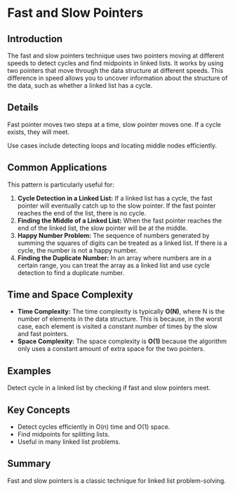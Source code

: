 # Fast and Slow Pointers

## Introduction
The fast and slow pointers technique uses two pointers moving at different speeds to detect cycles and find midpoints in linked lists. It works by using two pointers that move through the data structure at different speeds. This difference in speed allows you to uncover information about the structure of the data, such as whether a linked list has a cycle.

## Details
Fast pointer moves two steps at a time, slow pointer moves one. If a cycle exists, they will meet.

Use cases include detecting loops and locating middle nodes efficiently.

## Common Applications

This pattern is particularly useful for:

1.  **Cycle Detection in a Linked List:** If a linked list has a cycle, the fast pointer will eventually catch up to the slow pointer. If the fast pointer reaches the end of the list, there is no cycle.
2.  **Finding the Middle of a Linked List:** When the fast pointer reaches the end of the linked list, the slow pointer will be at the middle.
3.  **Happy Number Problem:** The sequence of numbers generated by summing the squares of digits can be treated as a linked list. If there is a cycle, the number is not a happy number.
4.  **Finding the Duplicate Number:** In an array where numbers are in a certain range, you can treat the array as a linked list and use cycle detection to find a duplicate number.

## Time and Space Complexity

- **Time Complexity:** The time complexity is typically **O(N)**, where N is the number of elements in the data structure. This is because, in the worst case, each element is visited a constant number of times by the slow and fast pointers.
- **Space Complexity:** The space complexity is **O(1)** because the algorithm only uses a constant amount of extra space for the two pointers.

## Examples
Detect cycle in a linked list by checking if fast and slow pointers meet.

## Key Concepts
- Detect cycles efficiently in O(n) time and O(1) space.  
- Find midpoints for splitting lists.  
- Useful in many linked list problems.

## Summary
Fast and slow pointers is a classic technique for linked list problem-solving.
